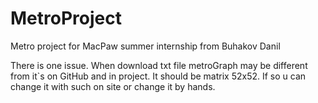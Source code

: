 # MetroProject
Metro project for MacPaw summer internship from Buhakov Danil


There is one issue. When download txt file metroGraph may be different from it`s on GitHub and in project. It should be matrix 52x52.
If so u can change it with such on site or change it by hands.
